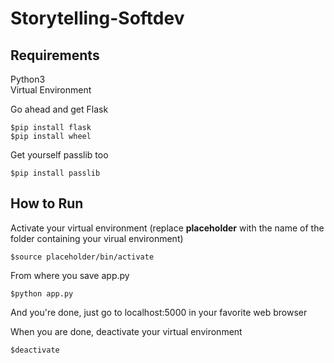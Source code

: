 # Storytelling-Softdev

## Requirements
Python3 <br>
Virtual Environment

Go ahead and get Flask
```
$pip install flask
$pip install wheel
```
Get yourself passlib too
```
$pip install passlib
```
## How to Run
Activate your virtual environment 
(replace **placeholder** with the name of the folder containing your virual environment)
```
$source placeholder/bin/activate
```
From where you save app.py
```
$python app.py
```
And you're done, just go to localhost:5000 in your favorite web browser

When you are done, deactivate your virtual environment
```
$deactivate
```

